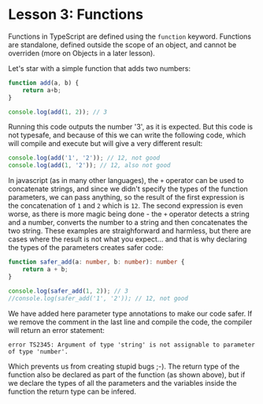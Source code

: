 # Lesson 3: Functions

Functions in TypeScript are defined using the `function` keyword. Functions are standalone,
defined outside the scope of an object, and cannot be overriden (more on Objects in a later lesson).

Let's star with a simple function that adds two numbers:

```typescript
function add(a, b) {
    return a+b;
}

console.log(add(1, 2)); // 3
```

Running this code outputs the number '3', as it is expected. But this code is not typesafe, and
because of this we can write the following code, which will compile and execute but will give a
very different result:

```typescript
console.log(add('1', '2')); // 12, not good
console.log(add(1, '2')); // 12, also not good
```

In javascript (as in many other languages), the `+` operator can be used to concatenate strings,
and since we didn't specify the types of the function parameters, we can pass anything, so the result
of the first expression is the concatenation of `1` and `2` which is `12`. The second expression is even
worse, as there is more magic being done - the `+` operator detects a string and a number, converts the
number to a string and then concatenates the two string. These examples are straighforward and harmless,
but there are cases where the result is not what you expect... and that is why declaring the types
of the parameters creates safer code:

```typescript
function safer_add(a: number, b: number): number {
    return a + b;
}

console.log(safer_add(1, 2)); // 3
//console.log(safer_add('1', '2')); // 12, not good
```

We have added here parameter type annotations to make our code safer. If we remove the comment in the last
line and compile the code, the compiler will return an error statement:

```
error TS2345: Argument of type 'string' is not assignable to parameter of type 'number'.
```

Which prevents us from creating stupid bugs ;-). The return type of the function also be declared as part
of the function (as shown above), but if we declare the types of all the parameters and the variables inside
the function the return type can be infered. 